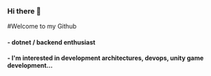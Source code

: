 ### Hi there 👋

#Welcome to my Github

#### - dotnet / backend enthusiast
#### - I'm interested in development architectures, devops, unity game development...


<!--
**KennyWouters/KennyWouters** is a ✨ _special_ ✨ repository because its `README.md` (this file) appears on your GitHub profile.

Here are some ideas to get you started:

- 🔭 I’m currently working on ...
- 🌱 I’m currently learning ...
- 👯 I’m looking to collaborate on ...
- 🤔 I’m looking for help with ...
- 💬 Ask me about ...
- 📫 How to reach me: ...
- 😄 Pronouns: ...
- ⚡ Fun fact: ...

![aws-certified-cloud-practitioner](https://github.com/user-attachments/assets/df09c5b1-0494-41bd-bd20-8c6c0e08fa38)

-->

